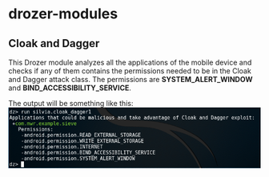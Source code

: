# drozer-modules

## Cloak and Dagger
This Drozer module analyzes all the applications of the mobile device and checks if any of them contains the permissions needed to be in the Cloak and Dagger attack class. The permissions are **SYSTEM_ALERT_WINDOW** and **BIND_ACCESSIBILITY_SERVICE**.

The output will be something like this:
![alt text](https://github.com/silvianerea/drozer-modules/blob/master/Images/drozer_CloakDagger.PNG)


